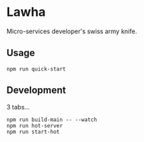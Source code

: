 # Lawha

Micro-services developer's swiss army knife.


## Usage

```
npm run quick-start
```

## Development

3 tabs...

```
npm run build-main -- --watch
npm run hot-server
npm run start-hot
```
